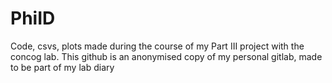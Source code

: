 # PhiID
Code, csvs, plots made during the course of my Part III project with the concog lab. This github is an anonymised copy of my personal gitlab, made to be part of my lab diary
